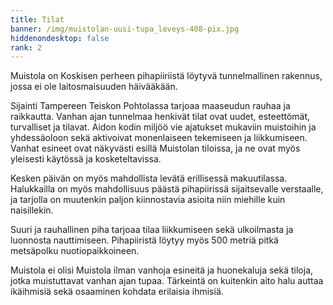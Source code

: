 ```yaml
---
title: Tilat
banner: /img/muistolan-uusi-tupa_leveys-408-pix.jpg
hiddenondesktop: false
rank: 2
---
```

Muistola on Koskisen perheen pihapiiriistä löytyvä tunnelmallinen rakennus, jossa ei ole laitosmaisuuden häivääkään. 

Sijainti Tampereen Teiskon Pohtolassa tarjoaa maaseudun rauhaa ja raikkautta. Vanhan ajan tunnelmaa henkivät tilat ovat uudet, esteettömät, turvalliset ja tilavat. Aidon kodin miljöö vie ajatukset mukaviin muistoihin ja yhdessäoloon sekä aktivoivat monenlaiseen tekemiseen ja liikkumiseen. Vanhat esineet ovat näkyvästi esillä Muistolan tiloissa, ja ne ovat myös yleisesti käytössä ja kosketeltavissa. 

Kesken päivän on myös mahdollista levätä erillisessä makuutilassa. Halukkailla on myös mahdollisuus päästä pihapiirissä sijaitsevalle verstaalle, ja tarjolla on muutenkin paljon kiinnostavia asioita niin miehille kuin naisillekin. 

Suuri ja rauhallinen piha tarjoaa tilaa liikkumiseen sekä ulkoilmasta ja luonnosta nauttimiseen. Pihapiiristä löytyy myös 500 metriä pitkä metsäpolku nuotiopaikkoineen.

Muistola ei olisi Muistola ilman vanhoja esineitä ja huonekaluja sekä tiloja, jotka muistuttavat vanhan ajan tupaa. Tärkeintä on kuitenkin aito halu auttaa ikäihmisiä sekä osaaminen kohdata erilaisia ihmisiä.
